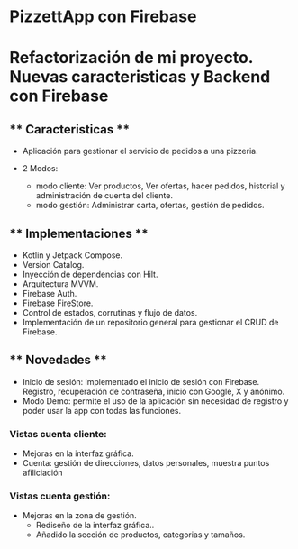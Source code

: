 # PizzettApp con Firebase
 
<h1> Refactorización de mi proyecto. <br> Nuevas caracteristicas y Backend con Firebase </h1>

<h2> ** Caracteristicas ** </h2>

- Aplicación para gestionar el servicio de pedidos a una pizzeria.
 
- 2 Modos: 
  - modo cliente: Ver productos, Ver ofertas, hacer pedidos, historial y administración de cuenta del cliente. 
  - modo gestión: Administrar carta, ofertas, gestión de pedidos.

<h2> ** Implementaciones ** </h2>

- Kotlin y Jetpack Compose.
- Version Catalog.
- Inyección de dependencias con Hilt.
- Arquitectura MVVM.
- Firebase Auth.
- Firebase FireStore.
- Control de estados, corrutinas y flujo de datos.
- Implementación de un repositorio general para gestionar el CRUD de Firebase.

<h2> ** Novedades ** </h2>

- Inicio de sesión: implementado el inicio de sesión con Firebase. Registro, recuperación de contraseña, inicio con Google, X y anónimo.
- Modo Demo: permite el uso de la aplicación sin necesidad de registro y poder usar la app con todas las funciones. 


<h3> Vistas cuenta cliente: </h3>

- Mejoras en la interfaz gráfica.
- Cuenta: gestión de direcciones, datos personales, muestra puntos afiliciación

<h3> Vistas cuenta gestión: </h3>

- Mejoras en la zona de gestión. 
  - Rediseño de la interfaz gráfica..
  - Añadido la sección de productos, categorias y tamaños.
    